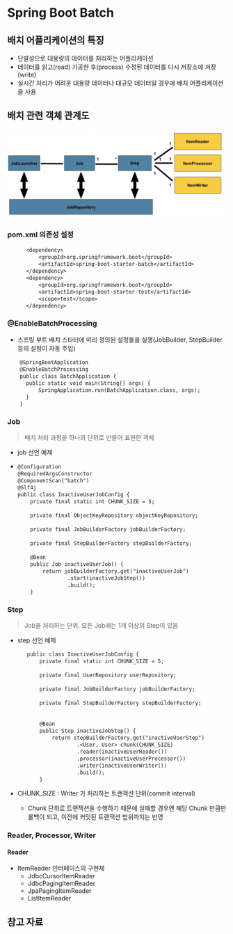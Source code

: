 # Spring Boot Batch


## 배치 어플리케이션의 특징 
- 단발성으로 대용량의 데이터를 처리하는 어플리케이션
- 데이터를 읽고(read) 가공한 후(process) 수정된 데이터를 다시 저장소에 저장(write)
- 실시간 처리가 어려운 대용량 데이터나 대규모 데이터일 경우에 배치 어플리케이션을 사용

## 배치 관련 객체 관계도

![batch_relation](./image/batch_relation.png)

### pom.xml 의존성 설정
  ```
        <dependency>
            <groupId>org.springframework.boot</groupId>
            <artifactId>spring-boot-starter-batch</artifactId>
        </dependency>
        <dependency>
            <groupId>org.springframework.boot</groupId>
            <artifactId>spring-boot-starter-test</artifactId>
            <scope>test</scope>
        </dependency>
  ```    

### @EnableBatchProcessing

  - 스프링 부트 배치 스타터에 미리 정의된 설정들을 실행(JobBuilder, StepBuilder 등의 설정이 자동 주입)
  ```
      @SpringBootApplication
      @EnableBatchProcessing
      public class BatchApplication {
      	public static void main(String[] args) {
      		SpringApplication.run(BatchApplication.class, args);
      	}
      }
  ```
   

### Job
  > 배치 처리 과정을 하나의 단위로 만들어 표현한 객체
  
  - job 선언 예제  

  - ```
    @Configuration
    @RequiredArgsConstructor
    @ComponentScan("batch")
    @Slf4j
    public class InactiveUserJobConfig {
        private final static int CHUNK_SIZE = 5;
    
        private final ObjectKeyRepository objectKeyRepository;
    
        private final JobBuilderFactory jobBuilderFactory;
    
        private final StepBuilderFactory stepBuilderFactory;
    
        @Bean
        public Job inactiveUserJob() {
            return jobBuilderFactory.get("inactiveUserJob")
                    .start(inactiveJobStep())
                    .build();
        }
    ```

### Step
 > Job을 처리하는 단위. 모든 Job에는 1개 이상의 Step이 있음
   
   - step 선언 예제
   
     ```
        public class InactiveUserJobConfig {
            private final static int CHUNK_SIZE = 5;
        
            private final UserRepository userRepository;
        
            private final JobBuilderFactory jobBuilderFactory;
        
            private final StepBuilderFactory stepBuilderFactory;
        
        
            @Bean
            public Step inactiveJobStep() {
                return stepBuilderFactory.get("inactiveUserStep")
                        .<User, User> chunk(CHUNK_SIZE)
                        .reader(inactiveUserReader())
                        .processor(inactiveUserProcessor())
                        .writer(inactiveUserWriter())
                        .build();
            }
        ```
        
  - CHUNK_SIZE : Writer 가 처리하는 트랜잭션 단위(commit interval)
    - Chunk 단위로 트랜잭션을 수행하기 때문에 실패할 경우엔 해당 Chunk 만큼만 롤백이 되고, 이전에 커밋된 트랜잭션 범위까지는 반영

### Reader, Processor, Writer 

#### Reader

  - ItemReader 인터페이스의 구현체
    - JdbcCursorItemReader
    - JdbcPagingItemReader
    - JpaPagingItemReader
    - ListItemReader
     




## 참고 자료